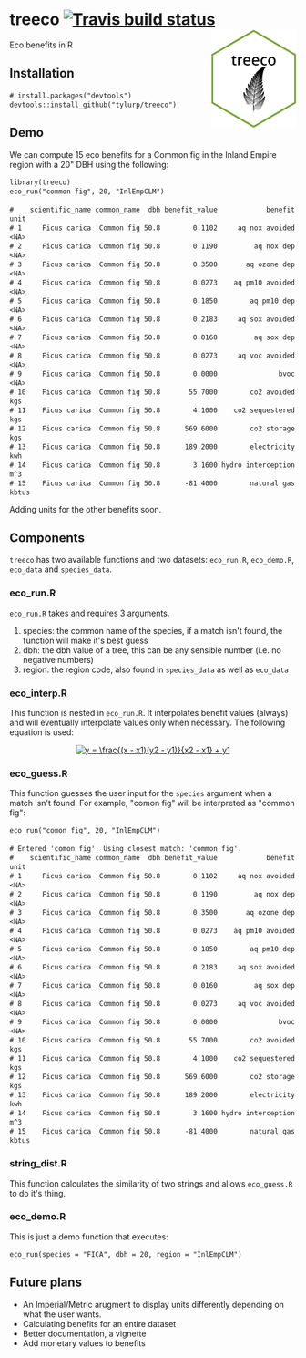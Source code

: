 # treeco [![Travis build status](https://travis-ci.org/tyluRp/treeco.svg?branch=master)](https://travis-ci.org/tyluRp/treeco) <img src="inst/figures/treeco.png" align="right" width=150/>


Eco benefits in R

## Installation

```
# install.packages("devtools")
devtools::install_github("tylurp/treeco")
```

## Demo

We can compute 15 eco benefits for a Common fig in the Inland Empire region with a 20" DBH using the following:

```
library(treeco)
eco_run("common fig", 20, "InlEmpCLM")

#    scientific_name common_name  dbh benefit_value            benefit  unit
# 1     Ficus carica  Common fig 50.8        0.1102     aq nox avoided  <NA>
# 2     Ficus carica  Common fig 50.8        0.1190         aq nox dep  <NA>
# 3     Ficus carica  Common fig 50.8        0.3500       aq ozone dep  <NA>
# 4     Ficus carica  Common fig 50.8        0.0273    aq pm10 avoided  <NA>
# 5     Ficus carica  Common fig 50.8        0.1850        aq pm10 dep  <NA>
# 6     Ficus carica  Common fig 50.8        0.2183     aq sox avoided  <NA>
# 7     Ficus carica  Common fig 50.8        0.0160         aq sox dep  <NA>
# 8     Ficus carica  Common fig 50.8        0.0273     aq voc avoided  <NA>
# 9     Ficus carica  Common fig 50.8        0.0000               bvoc  <NA>
# 10    Ficus carica  Common fig 50.8       55.7000        co2 avoided   kgs
# 11    Ficus carica  Common fig 50.8        4.1000    co2 sequestered   kgs
# 12    Ficus carica  Common fig 50.8      569.6000        co2 storage   kgs
# 13    Ficus carica  Common fig 50.8      189.2000        electricity   kwh
# 14    Ficus carica  Common fig 50.8        3.1600 hydro interception   m^3
# 15    Ficus carica  Common fig 50.8      -81.4000        natural gas kbtus
```

Adding units for the other benefits soon.

## Components

`treeco` has two available functions and two datasets: `eco_run.R`, `eco_demo.R`, `eco_data` and `species_data`.

### eco_run.R

`eco_run.R` takes and requires 3 arguments.

1. species: the common name of the species, if a match isn't found, the function will make it's best guess
2. dbh: the dbh value of a tree, this can be any sensible number (i.e. no negative numbers)
3. region: the region code, also found in `species_data` as well as `eco_data`

### eco_interp.R

This function is nested in `eco_run.R`. It interpolates benefit values (always) and will eventually interpolate values only when necessary. The following equation is used:

<p align="center"><a href="http://www.codecogs.com/eqnedit.php?latex=y&space;=&space;\frac{(x&space;-&space;x1)(y2&space;-&space;y1)}{x2&space;-&space;x1}&space;&plus;&space;y1" target="_blank"><img src="http://latex.codecogs.com/svg.latex?y&space;=&space;\frac{(x&space;-&space;x1)(y2&space;-&space;y1)}{x2&space;-&space;x1}&space;&plus;&space;y1" title="y = \frac{(x - x1)(y2 - y1)}{x2 - x1} + y1" /></a></p>

### eco_guess.R

This function guesses the user input for the `species` argument when a match isn't found. For example, "comon fig" will be interpreted as "common fig":

```
eco_run("comon fig", 20, "InlEmpCLM")

# Entered 'comon fig'. Using closest match: 'common fig'.
#    scientific_name common_name  dbh benefit_value            benefit  unit
# 1     Ficus carica  Common fig 50.8        0.1102     aq nox avoided  <NA>
# 2     Ficus carica  Common fig 50.8        0.1190         aq nox dep  <NA>
# 3     Ficus carica  Common fig 50.8        0.3500       aq ozone dep  <NA>
# 4     Ficus carica  Common fig 50.8        0.0273    aq pm10 avoided  <NA>
# 5     Ficus carica  Common fig 50.8        0.1850        aq pm10 dep  <NA>
# 6     Ficus carica  Common fig 50.8        0.2183     aq sox avoided  <NA>
# 7     Ficus carica  Common fig 50.8        0.0160         aq sox dep  <NA>
# 8     Ficus carica  Common fig 50.8        0.0273     aq voc avoided  <NA>
# 9     Ficus carica  Common fig 50.8        0.0000               bvoc  <NA>
# 10    Ficus carica  Common fig 50.8       55.7000        co2 avoided   kgs
# 11    Ficus carica  Common fig 50.8        4.1000    co2 sequestered   kgs
# 12    Ficus carica  Common fig 50.8      569.6000        co2 storage   kgs
# 13    Ficus carica  Common fig 50.8      189.2000        electricity   kwh
# 14    Ficus carica  Common fig 50.8        3.1600 hydro interception   m^3
# 15    Ficus carica  Common fig 50.8      -81.4000        natural gas kbtus
```

### string_dist.R

This function calculates the similarity of two strings and allows `eco_guess.R` to do it's thing.

### eco_demo.R

This is just a demo function that executes:

```
eco_run(species = "FICA", dbh = 20, region = "InlEmpCLM")
```

## Future plans

* An Imperial/Metric arugment to display units differently depending on what the user wants.
* Calculating benefits for an entire dataset
* Better documentation, a vignette
* Add monetary values to benefits
